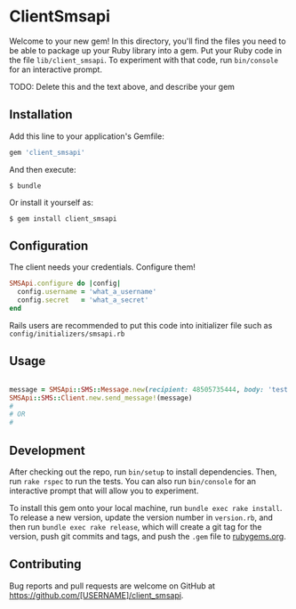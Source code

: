 # ClientSmsapi

Welcome to your new gem! In this directory, you'll find the files you need to be able to package up your Ruby library into a gem. Put your Ruby code in the file `lib/client_smsapi`. To experiment with that code, run `bin/console` for an interactive prompt.

TODO: Delete this and the text above, and describe your gem

## Installation

Add this line to your application's Gemfile:

```ruby
gem 'client_smsapi'
```

And then execute:

    $ bundle

Or install it yourself as:

    $ gem install client_smsapi

## Configuration

The client needs your credentials. Configure them!

```ruby
SMSApi.configure do |config|
  config.username = 'what_a_username'
  config.secret   = 'what_a_secret'
end
```

Rails users are recommended to put this code into initializer file such as `config/initializers/smsapi.rb`


## Usage

```ruby

message = SMSApi::SMS::Message.new(recipient: 48505735444, body: 'test')
SMSApi::SMS::Client.new.send_message!(message)
#
# OR
#

```

## Development

After checking out the repo, run `bin/setup` to install dependencies. Then, run `rake rspec` to run the tests. You can also run `bin/console` for an interactive prompt that will allow you to experiment.

To install this gem onto your local machine, run `bundle exec rake install`. To release a new version, update the version number in `version.rb`, and then run `bundle exec rake release`, which will create a git tag for the version, push git commits and tags, and push the `.gem` file to [rubygems.org](https://rubygems.org).

## Contributing

Bug reports and pull requests are welcome on GitHub at https://github.com/[USERNAME]/client_smsapi.
